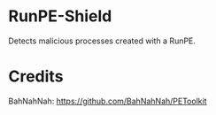 # RunPE-Shield
Detects malicious processes created with a RunPE.

# Credits

BahNahNah: https://github.com/BahNahNah/PEToolkit

